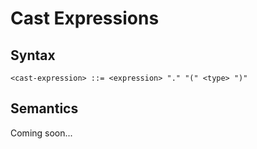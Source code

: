 # Cast Expressions

## Syntax

```
<cast-expression> ::= <expression> "." "(" <type> ")"
```

## Semantics

Coming soon...
